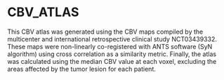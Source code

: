 # CBV_ATLAS

This CBV atlas was generated using the CBV maps compiled by the multicenter and international retrospective clinical study NCT03439332. These maps were non-linearly co-registered with ANTS software (SyN algorithm) using cross correlation as a similarity metric. Finally, the atlas was calculated using the median CBV value at each voxel, excluding the areas affected by the tumor lesion for each patient.
